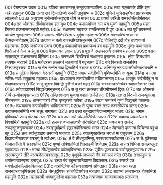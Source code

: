 001	वैशम्पायन उवाच
001a	उषित्वा तत्र रामस्तु सम्पूज्याश्रमवासिनः
001c	तथा मङ्कणके प्रीतिं शुभां चक्रे हलायुधः
002a	दत्त्वा दानं द्विजातिभ्यो रजनीं तामुपोष्य च
002c	पूजितो मुनिसङ्घैश्च प्रातरुत्थाय लाङ्गली
003a	अनुज्ञाप्य मुनीन्सर्वान्स्पृष्ट्वा तोयं च भारत
003c	प्रययौ त्वरितो रामस्तीर्थहेतोर्महाबलः
004a	तत औशनसं तीर्थमाजगाम हलायुधः
004c	कपालमोचनं नाम यत्र मुक्तो महामुनिः
005a	महता शिरसा राजन्ग्रस्तजङ्घो महोदरः
005c	राक्षसस्य महाराज रामक्षिप्तस्य वै पुरा
006a	तत्र पूर्वं तपस्तप्तं काव्येन सुमहात्मना
006c	यत्रास्य नीतिरखिला प्रादुर्भूता महात्मनः
006e	तत्रस्थश्चिन्तयामास दैत्यदानवविग्रहम्
007a	तत्प्राप्य च बलो राजंस्तीर्थप्रवरमुत्तमम्
007c	विधिवद्धि ददौ वित्तं ब्राह्मणानां महात्मनाम्
008	जनमेजय उवाच
008a	कपालमोचनं ब्रह्मन्कथं यत्र महामुनिः
008c	मुक्तः कथं चास्य शिरो लग्नं केन च हेतुना
009	वैशम्पायन उवाच
009a	पुरा वै दण्डकारण्ये राघवेण महात्मना
009c	वसता राजशार्दूल राक्षसास्तत्र हिंसिताः
010a	जनस्थाने शिरश्छिन्नं राक्षसस्य दुरात्मनः
010c	क्षुरेण शितधारेण तत्पपात महावने
011a	महोदरस्य तल्लग्नं जङ्घायां वै यदृच्छया
011c	वने विचरतो राजन्नस्थि भित्त्वास्फुरत्तदा
012a	स तेन लग्नेन तदा द्विजातिर्न शशाक ह
012c	अभिगन्तुं महाप्राज्ञस्तीर्थान्यायतनानि च
013a	स पूतिना विस्रवता वेदनार्तो महामुनिः
013c	जगाम सर्वतीर्थानि पृथिव्यामिति नः श्रुतम्
014a	स गत्वा सरितः सर्वाः समुद्रांश्च महातपाः
014c	कथयामास तत्सर्वमृषीणां भावितात्मनाम्
015a	आप्लुतः सर्वतीर्थेषु न च मोक्षमवाप्तवान्
015c	स तु शुश्राव विप्रेन्द्रो मुनीनां वचनं महत्
016a	सरस्वत्यास्तीर्थवरं ख्यातमौशनसं तदा
016c	सर्वपापप्रशमनं सिद्धक्षेत्रमनुत्तमम्
017a	स तु गत्वा ततस्तत्र तीर्थमौशनसं द्विजः
017c	तत औशनसे तीर्थे तस्योपस्पृशतस्तदा
017e	तच्छिरश्चरणं मुक्त्वा पपातान्तर्जले तदा
018a	ततः स विरुजो राजन्पूतात्मा वीतकल्मषः
018c	आजगामाश्रमं प्रीतः कृतकृत्यो महोदरः
019a	सोऽथ गत्वाश्रमं पुण्यं विप्रमुक्तो महातपाः
019c	कथयामास तत्सर्वमृषीणां भावितात्मनाम्
020a	ते श्रुत्वा वचनं तस्य ततस्तीर्थस्य मानद
020c	कपालमोचनमिति नाम चक्रुः समागताः
021a	तत्र दत्त्वा बहून्दायान्विप्रान्सम्पूज्य माधवः
021c	जगाम वृष्णिप्रवरो रुषङ्गोराश्रमं तदा
022a	यत्र तप्तं तपो घोरमार्ष्टिषेणेन भारत
022c	ब्राह्मण्यं लब्धवांस्तत्र विश्वामित्रो महामुनिः
023a	ततो हलधरः श्रीमान्ब्राह्मणैः परिवारितः
023c	जगाम यत्र राजेन्द्र रुषङ्गुस्तनुमत्यजत्
024a	रुषङ्गुर्ब्राह्मणो वृद्धस्तपोनित्यश्च भारत
024c	देहन्यासे कृतमना विचिन्त्य बहुधा बहु
025a	ततः सर्वानुपादाय तनयान्वै महातपाः
025c	रुषङ्गुरब्रवीत्तत्र नयध्वं मा पृथूदकम्
026a	विज्ञायातीतवयसं रुषङ्गुं ते तपोधनाः
026c	तं वै तीर्थमुपानिन्युः सरस्वत्यास्तपोधनम्
027a	स तैः पुत्रैस्तदा धीमानानीतो वै सरस्वतीम्
027c	पुण्यां तीर्थशतोपेतां विप्रसङ्घैर्निषेविताम्
028a	स तत्र विधिना राजन्नाप्लुतः सुमहातपाः
028c	ज्ञात्वा तीर्थगुणांश्चैव प्राहेदमृषिसत्तमः
028e	सुप्रीतः पुरुषव्याघ्र सर्वान्पुत्रानुपासतः
029a	सरस्वत्युत्तरे तीरे यस्त्यजेदात्मनस्तनुम्
029c	पृथूदके जप्यपरो नैनं श्वोमरणं तपेत्
030a	तत्राप्लुत्य स धर्मात्मा उपस्पृश्य हलायुधः
030c	दत्त्वा चैव बहून्दायान्विप्राणां विप्रवत्सलः
031a	ससर्ज यत्र भगवाँल्लोकाँल्लोकपितामहः
031c	यत्रार्ष्टिषेणः कौरव्य ब्राह्मण्यं संशितव्रतः
031e	तपसा महता राजन्प्राप्तवानृषिसत्तमः
032a	सिन्धुद्वीपश्च राजर्षिर्देवापिश्च महातपाः
032c	ब्राह्मण्यं लब्धवान्यत्र विश्वामित्रो महामुनिः
032e	महातपस्वी भगवानुग्रतेजा महातपाः
033a	तत्राजगाम बलवान्बलभद्रः प्रतापवान्
